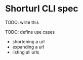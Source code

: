 # Shorturl CLI spec

TODO: write this

TODO: define use cases
- shortening a url
- expanding a url
- listing all urls